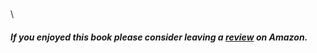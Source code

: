 \
\



##### If you enjoyed this book please consider leaving a [review](https://www.amazon.com/review/create-review?asin=XXXXXXXXXX) on Amazon.
